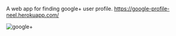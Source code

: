A web app for finding google+ user profile.
https://google-profile-neel.herokuapp.com/

![google+](https://user-images.githubusercontent.com/8587332/51804355-aba37600-222d-11e9-88ce-b0a30e50c9ec.png)
